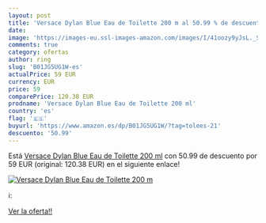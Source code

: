 ```yaml
---
layout: post
title: 'Versace Dylan Blue Eau de Toilette 200 m al 50.99 % de descuento'
date: 
image: 'https://images-eu.ssl-images-amazon.com/images/I/41oozy9yJsL._SL200_.jpg'
comments: true
category: ofertas
author: ring
slug: 'B01JG5UG1W-es'
actualPrice: 59 EUR
currency: EUR
price: 59
comparePrice: 120.38 EUR
prodname: 'Versace Dylan Blue Eau de Toilette 200 ml'
country: 'es'
flag: '🇪🇸'
buyurl: 'https://www.amazon.es/dp/B01JG5UG1W/?tag=tolees-21'
descuento: '50.99'
---
```


Está [Versace Dylan Blue Eau de Toilette 200 ml](https://www.amazon.es/dp/B01JG5UG1W/?tag=tolees-21) con 50.99 de descuento por 59 EUR (original: 120.38 EUR) en el siguiente enlace!

[![Versace Dylan Blue Eau de Toilette 200 m](https://images-eu.ssl-images-amazon.com/images/I/41oozy9yJsL._SL200_.jpg)](https://www.amazon.es/dp/B01JG5UG1W/?tag=tolees-21)

ℹ️:


[Ver la oferta!!](https://www.amazon.es/dp/B01JG5UG1W/?tag=tolees-21)
